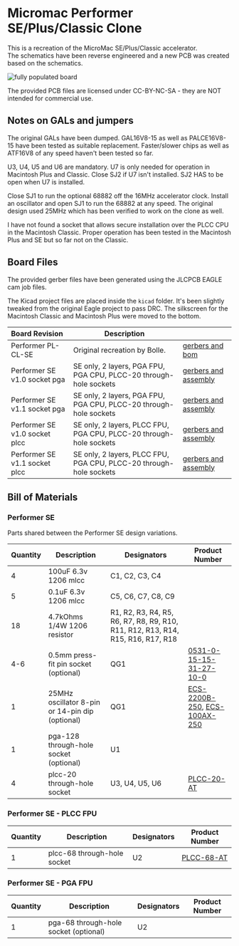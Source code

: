 # Micromac Performer SE/Plus/Classic Clone

This is a recreation of the MicroMac SE/Plus/Classic accelerator.  
The schematics have been reverse engineered and a new PCB was created based on the schematics.

![fully populated board](Performer_populated.jpg)

The provided PCB files are licensed under CC-BY-NC-SA - they are NOT intended for commercial use.  

  

## Notes on GALs and jumpers

The original GALs have been dumped. GAL16V8-15 as well as PALCE16V8-15 have been tested as suitable replacement.
Faster/slower chips as well as ATF16V8 of any speed haven't been tested so far.

U3, U4, U5 and U6 are mandatory. U7 is only needed for operation in Macintosh Plus and Classic.
Close SJ2 if U7 isn't installed. SJ2 HAS to be open when U7 is installed.

Close SJ1 to run the optional 68882 off the 16MHz accelerator clock.
Install an oscillator and open SJ1 to run the 68882 at any speed.
The original design used 25MHz which has been verified to work on the clone as well.

I have not found a socket that allows secure installation over the PLCC CPU in the Macintosh Classic.
Proper operation has been tested in the Macintosh Plus and SE but so far not on the Classic.



## Board Files

The provided gerber files have been generated using the JLCPCB EAGLE cam job files.  

The Kicad project files are placed inside the `kicad` folder. It's been slightly tweaked from the original Eagle project to pass DRC. The silkscreen for the Macintosh Classic and Macintosh Plus were moved to the bottom.

| Board Revision                | Description                                                  |                                                              |
| :---------------------------- | ------------------------------------------------------------ | ------------------------------------------------------------ |
| Performer PL-CL-SE            | Original recreation by Bolle.                                | [gerbers and bom](production/Performer_PL-CL-SE.zip)         |
| Performer SE v1.0 socket pga  | SE only, 2 layers, PGA FPU, PGA CPU, PLCC-20 through-hole sockets | [gerbers and assembly](production/Performer-SE_v1.0_socket-pga.zip) |
| Performer SE v1.1 socket pga  | SE only, 2 layers, PGA FPU, PGA CPU, PLCC-20 through-hole sockets | [gerbers and assembly](production/Performer-SE_v1.1_socket-pga.zip) |
| Performer SE v1.0 socket plcc | SE only, 2 layers, PLCC FPU, PGA CPU, PLCC-20 through-hole sockets | [gerbers and assembly](production/Performer-SE_v1.0_socket-plcc.zip) |
| Performer SE v1.1 socket plcc | SE only, 2 layers, PLCC FPU, PGA CPU, PLCC-20 through-hole sockets | [gerbers and assembly](production/Performer-SE_v1.1_socket-plcc.zip) |



## Bill of Materials

### Performer SE

Parts shared between the Performer SE design variations.

| Quantity | Description                                     | Designators                                                  | Product Number                                               |
| :------- | ----------------------------------------------- | ------------------------------------------------------------ | ------------------------------------------------------------ |
| 4        | 100uF 6.3v 1206 mlcc                            | C1, C2, C3, C4                                               |                                                              |
| 5        | 0.1uF 6.3v 1206 mlcc                            | C5, C6, C7, C8, C9                                           |                                                              |
| 18       | 4.7kOhms 1/4W 1206 resistor                     | R1, R2, R3, R4, R5, R6, R7, R8, R9, R10, R11, R12, R13, R14, R15, R16, R17, R18 |                                                              |
| 4-6      | 0.5mm press-fit pin socket (optional)           | QG1                                                          | [0531-0-15-15-31-27-10-0](docs/datasheets/Mill-Max_0531-0-15-15-31-27-10-0.pdf) |
| 1        | 25MHz oscillator 8-pin or 14-pin dip (optional) | QG1                                                          | [ECS-2200B-250](docs/datasheets/ECS_ECS-2200B-250.pdf), [ECS-100AX-250](docs/datasheets/ECS_ECS-100AX-250.pdf) |
| 1        | pga-128 through-hole socket (optional)          | U1                                                           |                                                              |
| 4        | plcc-20 through-hole socket                     | U3, U4, U5, U6                                               | [PLCC-20-AT](docs/datasheets/Adam-Tech_PLCC-20-AT.pdf)       |

### Performer SE - PLCC FPU

| Quantity | Description                 | Designators | Product Number                                         |
| :------- | --------------------------- | ----------- | ------------------------------------------------------ |
| 1        | plcc-68 through-hole socket | U2          | [PLCC-68-AT](docs/datasheets/Adam-Tech_PLCC-68-AT.pdf) |

### Performer SE - PGA FPU

| Quantity | Description                           | Designators | Product Number |
| :------- | ------------------------------------- | ----------- | -------------- |
| 1        | pga-68 through-hole socket (optional) | U2          |                |

